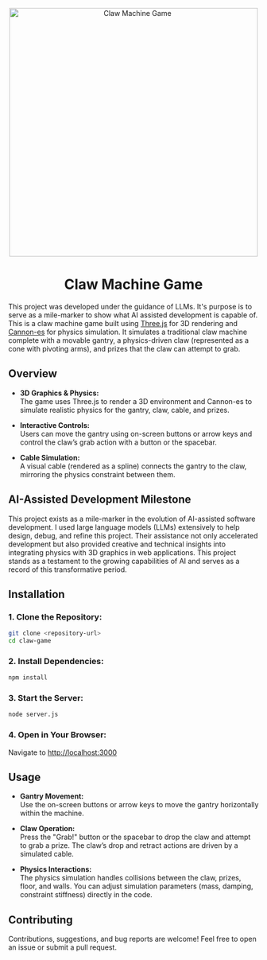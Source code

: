 <p align="center">
<img src="https://github.com/user-attachments/assets/b52f0314-7551-4d02-950f-e50f0d39548d" alt="Claw Machine Game" width="500">
<h1 align="center">Claw Machine Game</h2>
</p>

This project was developed under the guidance of LLMs. It's purpose is to serve as a mile-marker to show what AI assisted development is capable of.
This is a claw machine game built using [Three.js](https://threejs.org/) for 3D rendering and [Cannon-es](https://github.com/pmndrs/cannon-es) for physics simulation. It simulates a traditional claw machine complete with a movable gantry, a physics-driven claw (represented as a cone with pivoting arms), and prizes that the claw can attempt to grab.

## Overview

- **3D Graphics & Physics:**  
  The game uses Three.js to render a 3D environment and Cannon-es to simulate realistic physics for the gantry, claw, cable, and prizes.

- **Interactive Controls:**  
  Users can move the gantry using on-screen buttons or arrow keys and control the claw’s grab action with a button or the spacebar.

- **Cable Simulation:**  
  A visual cable (rendered as a spline) connects the gantry to the claw, mirroring the physics constraint between them.

## AI-Assisted Development Milestone

This project exists as a mile-marker in the evolution of AI-assisted software development. I used large language models (LLMs) extensively to help design, debug, and refine this project. Their assistance not only accelerated development but also provided creative and technical insights into integrating physics with 3D graphics in web applications. This project stands as a testament to the growing capabilities of AI and serves as a record of this transformative period.

## Installation

### 1. Clone the Repository:
```bash
git clone <repository-url>
cd claw-game
```

### 2. Install Dependencies:
```bash
npm install
```

### 3. Start the Server:
```bash
node server.js
```

### 4. Open in Your Browser:

Navigate to [http://localhost:3000](http://localhost:3000)

## Usage

- **Gantry Movement:**  
  Use the on-screen buttons or arrow keys to move the gantry horizontally within the machine.

- **Claw Operation:**  
  Press the "Grab!" button or the spacebar to drop the claw and attempt to grab a prize. The claw’s drop and retract actions are driven by a simulated cable.

- **Physics Interactions:**  
  The physics simulation handles collisions between the claw, prizes, floor, and walls. You can adjust simulation parameters (mass, damping, constraint stiffness) directly in the code.

## Contributing

Contributions, suggestions, and bug reports are welcome! Feel free to open an issue or submit a pull request.

